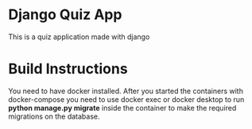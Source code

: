 # Django Quiz App
This is a quiz application made with django

# Build Instructions
You need to have docker installed.
After you started the containers with docker-compose you need to use docker exec or docker desktop to run **python manage.py migrate** inside the container to make the required migrations on the database.
